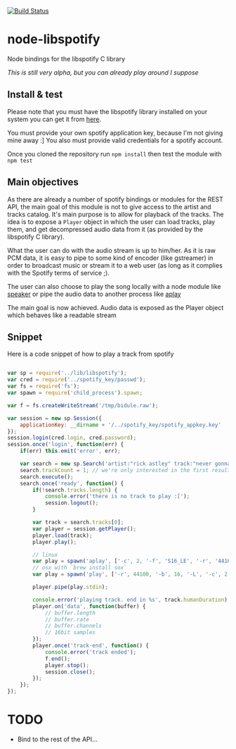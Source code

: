 [![Build Status](https://travis-ci.org/Floby/node-libspotify.png)](https://travis-ci.org/Floby/node-libspotify)

node-libspotify
===============

Node bindings for the libspotify C library

_This is still very alpha, but you can already play around I suppose_

Install & test
--------------

Please note that you must have the libspotify library installed on your system
you can get it from [here](https://developer.spotify.com/technologies/libspotify/).

You must provide your own spotify application key, because I'm not giving mine away :]
You also must provide valid credentials for a spotify account.

Once you cloned the repository
run `npm install` then test the module with `npm test`

Main objectives
---------------

As there are already a number of spotify bindings or modules for the REST API, the main goal
of this module is not to give access to the artist and tracks catalog. It's main purpose is
to allow for playback of the tracks. The idea is to expose a `Player` object in which the user
can load tracks, play them, and get decompressed audio data from it (as provided by the libspotify C library).

What the user can do with the audio stream is up to him/her. As it is raw PCM data, it is easy to pipe to
some kind of encoder (like gstreamer) in order to broadcast music or stream it to a web user (as long as it complies
with the Spotify terms of service ;).

The user can also choose to play the song locally with a node module like [speaker](http://github.com/TooTallNate/node-speaker)
or pipe the audio data to another process like [aplay](http://linux.die.net/man/1/aplay)


The main goal is now achieved. Audio data is exposed as the Player object which behaves like a readable stream

Snippet
-------

Here is a code snippet of how to play a track from spotify

```js

var sp = require('../lib/libspotify');
var cred = require('../spotify_key/passwd');
var fs = require('fs');
var spawn = require('child_process').spawn;

var f = fs.createWriteStream('/tmp/bidule.raw');

var session = new sp.Session({
    applicationKey: __dirname + '/../spotify_key/spotify_appkey.key'
});
session.login(cred.login, cred.password);
session.once('login', function(err) {
    if(err) this.emit('error', err);

    var search = new sp.Search('artist:"rick astley" track:"never gonna give you up"');
    search.trackCount = 1; // we're only interested in the first result;
    search.execute();
    search.once('ready', function() {
        if(!search.tracks.length) {
            console.error('there is no track to play :[');
            session.logout();
        }

        var track = search.tracks[0];
        var player = session.getPlayer();
        player.load(track);
        player.play();

        // linux
        var play = spawn('aplay', ['-c', 2, '-f', 'S16_LE', '-r', '44100']);
        // osx with `brew install sox`
        var play = spawn('play', ['-r', 44100, '-b', 16, '-L', '-c', 2, '-e', 'signed-integer', '-t', 'raw', '-']);

        player.pipe(play.stdin);

        console.error('playing track. end in %s', track.humanDuration);
        player.on('data', function(buffer) {
            // buffer.length
            // buffer.rate
            // buffer.channels
            // 16bit samples
        });
        player.once('track-end', function() {
            console.error('track ended');
            f.end();
            player.stop();
            session.close();
        });
    });
});

```


TODO
====

* Bind to the rest of the API...
